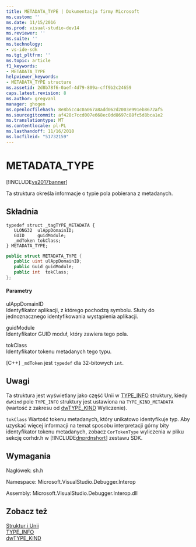 ```yaml
---
title: METADATA_TYPE | Dokumentacja firmy Microsoft
ms.custom: ''
ms.date: 11/15/2016
ms.prod: visual-studio-dev14
ms.reviewer: ''
ms.suite: ''
ms.technology:
- vs-ide-sdk
ms.tgt_pltfrm: ''
ms.topic: article
f1_keywords:
- METADATA_TYPE
helpviewer_keywords:
- METADATA_TYPE structure
ms.assetid: 2d8b78f6-0aef-4d79-809a-cff9b2c24659
caps.latest.revision: 8
ms.author: gregvanl
manager: ghogen
ms.openlocfilehash: 8e8b5cc4c0a067a8add062d2003e991eb8672af5
ms.sourcegitcommit: af428c7ccd007e668ec0dd8697c88fc5d8bca1e2
ms.translationtype: MT
ms.contentlocale: pl-PL
ms.lasthandoff: 11/16/2018
ms.locfileid: "51732159"
---
```

# <a name="metadatatype"></a>METADATA_TYPE
[!INCLUDE[vs2017banner](../../../includes/vs2017banner.md)]

Ta struktura określa informacje o typie pola pobierana z metadanych.  
  
## <a name="syntax"></a>Składnia  
  
```cpp#  
typedef struct _tagTYPE_METADATA {  
   ULONG32  ulAppDomainID;  
   GUID     guidModule;  
   _mdToken tokClass;  
} METADATA_TYPE;  
```  
  
```csharp  
public struct METADATA_TYPE {  
   public uint ulAppDomainID;  
   public Guid guidModule;  
   public int  tokClass;  
};  
```  
  
#### <a name="parameters"></a>Parametry  
 ulAppDomainID  
 Identyfikator aplikacji, z którego pochodzą symbolu. Służy do jednoznacznego identyfikowania wystąpienia aplikacji.  
  
 guidModule  
 Identyfikator GUID moduł, który zawiera tego pola.  
  
 tokClass  
 Identyfikator tokenu metadanych tego typu.  
  
 [C++] `_mdToken` jest `typedef` dla 32-bitowych `int`.  
  
## <a name="remarks"></a>Uwagi  
 Ta struktura jest wyświetlany jako część Unii w [TYPE_INFO](../../../extensibility/debugger/reference/type-info.md) struktury, kiedy `dwKind` pole `TYPE_INFO` struktury jest ustawiona na `TYPE_KIND_METADATA` (wartość z zakresu od [dwTYPE_KIND](../../../extensibility/debugger/reference/dwtype-kind.md) Wyliczenie).  
  
 `tokClass` Wartość tokenu metadanych, który unikatowo identyfikuje typ. Aby uzyskać więcej informacji na temat sposobu interpretacji górny bity identyfikator tokenu metadanych, zobacz `CorTokenType` wyliczenia w pliku sekcję corhdr.h w [!INCLUDE[dnprdnshort](../../../includes/dnprdnshort-md.md)] zestawu SDK.  
  
## <a name="requirements"></a>Wymagania  
 Nagłówek: sh.h  
  
 Namespace: Microsoft.VisualStudio.Debugger.Interop  
  
 Assembly: Microsoft.VisualStudio.Debugger.Interop.dll  
  
## <a name="see-also"></a>Zobacz też  
 [Struktur i Unii](../../../extensibility/debugger/reference/structures-and-unions.md)   
 [TYPE_INFO](../../../extensibility/debugger/reference/type-info.md)   
 [dwTYPE_KIND](../../../extensibility/debugger/reference/dwtype-kind.md)

